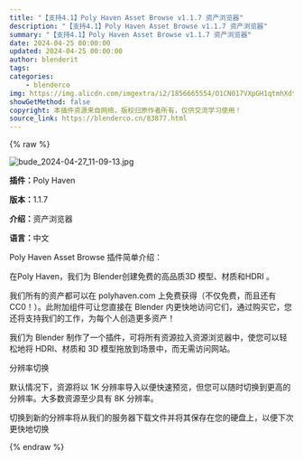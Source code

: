 ```yaml
---
title: "【支持4.1】Poly Haven Asset Browse v1.1.7 资产浏览器"
description: "【支持4.1】Poly Haven Asset Browse v1.1.7 资产浏览器"
summary: "【支持4.1】Poly Haven Asset Browse v1.1.7 资产浏览器"
date: 2024-04-25 00:00:00
updated: 2024-04-25 00:00:00
author: blenderit
tags: 
categories:
    - blenderco
img: https://img.alicdn.com/imgextra/i2/1856665554/O1CN017VXpGH1qtmhXdtDgd_!!1856665554.jpg
showGetMethod: false
copyright: 本插件资源来自网络，版权归原作者所有，仅供交流学习使用！
source_link: https://blenderco.cn/83877.html
---
```


{% raw %}
<p><img src="https://img.alicdn.com/imgextra/i2/1856665554/O1CN017VXpGH1qtmhXdtDgd_!!1856665554.jpg" alt="bude_2024-04-27_11-09-13.jpg"></p><p><strong>插件：</strong>Poly Haven</p><p><strong>版本：</strong>1.1.7</p><p><strong>介绍：</strong>资产浏览器</p><p><strong>语言：</strong>中文</p><p>Poly Haven Asset Browse 插件简单介绍：</p><p>在Poly Haven，我们为 Blender创建免费的高品质3D 模型、材质和HDRI 。</p><p>我们所有的资产都可以在 polyhaven.com 上免费获得（不仅免费，而且还有CC0！）。此附加组件可让您直接在 Blender 内更快地访问它们，通过购买它，您还将支持我们的工作，为每个人创造更多资产！</p><p>我们为 Blender 制作了一个插件，可将所有资源拉入资源浏览器中，使您可以轻松地将 HDRI、材质和 3D 模型拖放到场景中，而无需访问网站。</p><p>分辨率切换</p><p>默认情况下，资源将以 1K 分辨率导入以便快速预览，但您可以随时切换到更高的分辨率。大多数资源至少具有 8K 分辨率。</p><p>切换到新的分辨率将从我们的服务器下载文件并将其保存在您的硬盘上，以便下次更快地切换</p>
<div style="display: none">blenderco</div>
{% endraw %}